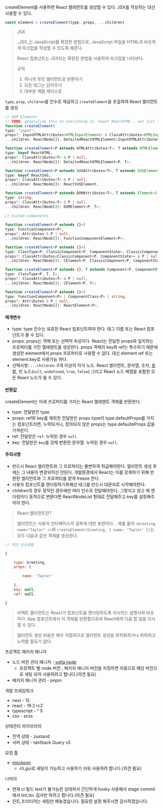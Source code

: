 createElement를 사용하면 React 엘레먼트를 생성할 수 있다. JSX를 작성하는 대신 사용할 수 있다.

``` js
const element = createElement(type, props, ...children)
```

> JSX
> 
> _JSX_는 JavaScript를 확장한 문법으로, JavaScript 파일을 HTML과 비슷하게 마크업을 작성할 수 있도록 해준다.
> 
> React 컴포넌트는 JSX라는 확장된 문법을 사용하여 마크업을 나타낸다.
> 
> 규칙
> 1. 하나의 루트 엘리먼트로 반환하기
> 2. 모든 태그는 닫아주기
> 3. 대부분 캐멀 케이스로
>

`type`, `prop`, `children`를 인수로 제공하고 `createElement`을 호출하여 React 엘리먼트를 생성

``` ts
// DOM Elements  
// TODO: generalize this to everything in `keyof ReactHTML`, not just "input"  
function createElement(  
type: "input",  
props?: InputHTMLAttributes<HTMLInputElement> & ClassAttributes<HTMLInputElement> | null,  
...children: ReactNode[]): DetailedReactHTMLElement<InputHTMLAttributes<HTMLInputElement>, HTMLInputElement>;  

function createElement<P extends HTMLAttributes<T>, T extends HTMLElement>(  
type: keyof ReactHTML,  
props?: ClassAttributes<T> & P | null,  
...children: ReactNode[]): DetailedReactHTMLElement<P, T>;  

function createElement<P extends SVGAttributes<T>, T extends SVGElement>(  
type: keyof ReactSVG,  
props?: ClassAttributes<T> & P | null,  
...children: ReactNode[]): ReactSVGElement;  

function createElement<P extends DOMAttributes<T>, T extends Element>(  
type: string,  
props?: ClassAttributes<T> & P | null,  
...children: ReactNode[]): DOMElement<P, T>;  
  
// Custom components  
  
function createElement<P extends {}>(  
type: FunctionComponent<P>,  
props?: Attributes & P | null,  
...children: ReactNode[]): FunctionComponentElement<P>;  

function createElement<P extends {}>(  
type: ClassType<P, ClassicComponent<P, ComponentState>, ClassicComponentClass<P>>,  
props?: ClassAttributes<ClassicComponent<P, ComponentState>> & P | null,  
...children: ReactNode[]): CElement<P, ClassicComponent<P, ComponentState>>;  

function createElement<P extends {}, T extends Component<P, ComponentState>, C extends ComponentClass<P>>(  
type: ClassType<P, T, C>,  
props?: ClassAttributes<T> & P | null,  
...children: ReactNode[]): CElement<P, T>;  

function createElement<P extends {}>(  
type: FunctionComponent<P> | ComponentClass<P> | string,  
props?: Attributes & P | null,  
...children: ReactNode[]): ReactElement<P>;


```

#### 매개변수

- type:  type 인수는 유효한 React 컴포넌트여야 한다. 태그 이름 또는 React 컴포넌트가 올 수 있다.
- props: props는 객체 또는 선택적 속성이다. React는 전달한 props와 일치하는 프로퍼티를 가진 엘레멘트를 생성한다. props 객체의 key와 ref는 특수하기 때문에 생성한 element에서 props 프로퍼티로 사용할 수 없다. 대신 element.ref 또는 element.key로 사용가능 하다.
- 선택사항: `...children`: 0개 이상의 자식 노드. React 엘리먼트, 문자열, 숫자, [포탈](https://ko.react.dev/reference/react-dom/createPortal), 빈 노드(`null`, `undefined`, `true`, `false`) 그리고 React 노드 배열을 포함한 모든 React 노드가 될 수 있다.

#### 반환값

createElement는 아래 프로퍼티를 가지는 React 엘레멘트 객체를 반환한다.

- type: 전달받은 type
- props: ref와 key를 제외한 전달받은 props type이 type.defaultProps를 가지는 컴포넌트라면, 누락되거나, 정의되지 않은 props는 type.defaulteProps 값을 가져온다.
- ref: 전달받은 `ref`. 누락된 경우 `null`.
- key: 전달받은 `key`를 강제 변환한 문자열. 누락된 경우 `null`.

#### 주의사항

- 반드시  React 엘리먼트와 그 프로퍼티는 불변하게 취급해야한다. 엘리먼트 생성 후 에는 그 내용이 변경되어선 안된다. 개발환경에서 React는 이를 강제하기 위해 반환된 엘리먼트와 그 프로퍼티를 얕게 freeze 한다.
- 사용자 컴포넌트를 렌더링하기위해선 태그를 반드시 대문자로 시작해야한다.
- children의 경우 정적인 경우에만 여러 인수로 전달해야한다. 그렇지고 않고 매 렌더링마다 동적으로 변환다면 ReactNodeList 형태로 전달해주고 key를 설정해주어야 한다.

>  React 엘리먼트란?
>  
>  엘리먼트는 사용자 인터페이스의 일부에 대한 표현이다. . 예를 들어 `<Greeting name="Taylor" />`와 `createElement(Greeting, { name: 'Taylor' })`는 모두 다음과 같은 객체를 생성한다.

``` js
// 약간 단순화됨  

{  

	type: Greeting,  
	props: {  
	
		name: 'Taylor'  
	
	},  
	key: null,  
	ref: null,  

}
```

> 리액트 엘리먼트는 React가 컴포넌트를 렌더링하도록 지시하는 설명서와 비슷하다. App 컴포넌트에서 이 객체를 반환함으로써 React에게 다음 할 일을 지시할 수 있다.
> 
> 엘리먼트 생성 비용은 매우 저렴하므로 엘리먼트 생성을 최적화하거나 피하려고 노력할 필요가 없다.


프로젝트 패키지 매니저

- 노드 버전 관리 매니저 -[ volta node](https://volta.sh/)
	- 프로젝트 별 node 버전 , 패키지 매니저 버전을 지정하면 자동으로 해당 버전으로 세팅 되어 사용하려고 합니다.(의견  필요)
- 패키지 매니저 관리 - pnpm

개발 프레임워크

- next - 15
- react - 19.2 rc2
- typescript - ^ 5
- css - scss

상태관리 라이브러리

- 전역 상태 - zustand
- 서버 상태 - tanStack Query v5

모킹 툴

- [mockoon](https://mockoon.com/)
	- cli,gui로 세팅이 가능하고 사용하기 쉬워 사용하려 합니다.(의견  필요)

나머지

- 현재 ci  빌드 test가 불가능한 상태여서 간단하게 husky 사용해서 stage commit에서 lint,tsc 검사만 하려고 합니다.(의견  필요)
- 린트,프리티어는 세팅만 해놓겠습니다. 필요한 설정 해주시면 감사하겠습니다.






